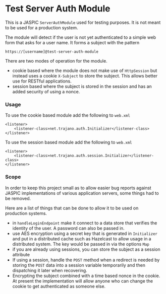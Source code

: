 Test Server Auth Module
=======================

This is a JASPIC `ServerAuthModule` used for testing purposes.  It is not
meant to be used for a production system.

The module will detect if the user is not yet authenticated to a simple web
form that asks for a user name.  It forms a subject with the pattern

    https://[username]@test-server-auth-module

There are two modes of operation for the module.

* cookie based where the module does not make use of `HttpSession` but 
  instead uses a cookie `X-Subject` to store the subject.  This allows
  better use for RESTful applications.
* session based where the subject is stored in the session and has an
  added security of using a nonce.

### Usage

To use the cookie based module add the following to `web.xml` 

	<listener>
		<listener-class>net.trajano.auth.Initializer</listener-class>
	</listener>

To use the session based module add the following to `web.xml` 

	<listener>
		<listener-class>net.trajano.auth.session.Initializer</listener-class>
	</listener>

### Scope

In order to keep this project small as to allow easier bug reports against
JASPIC implementations of various application servers, some things had to be
removed.

Here are a list of things that can be done to allow it to be used on
production systems.

* in `handleLoginEndpoint` make it connect to a data store that verifies
  the identity of the user.  A password can also be passed in.
* use AES encryption using a secret key that is generated in `Initializer`
  and put in a distributed cache such as Hazelcast to allow usage in a
  distributed system.  The key would be passed in via the options `Map`
* if you are already using sessions, you can store the subject as a
  session attribute
* If using a session, handle the `POST` method when a redirect is needed
  by storing the `POST` data into a session variable temporarily and then
  dispatching it later when recovering.
* Encrypting the subject combined with a time based nonce in the cookie.
  At present the implementation will allow anyone who can change the cookie
  to get authenticated as someone else.